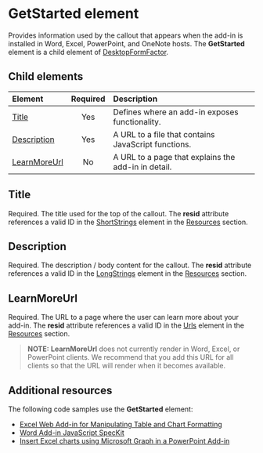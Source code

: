 
# GetStarted element

Provides information used by the callout that appears when the add-in is installed in Word, Excel, PowerPoint, and OneNote hosts. The **GetStarted** element is a child element of [DesktopFormFactor](./desktopformfactor.md).

## Child elements

| Element                       | Required | Description                                        |
|:------------------------------|:--------:|:---------------------------------------------------|
| [Title](#title)               | Yes      | Defines where an add-in exposes functionality.     |
| [Description](#description)   | Yes      | A URL to a file that contains JavaScript functions.|
| [LearnMoreUrl](#learnmoreurl) | No       | A URL to a page that explains the add-in in detail.   |


## Title 
Required. The title used for the top of the callout. The **resid** attribute references a valid ID in the [ShortStrings](./resources.md#shortstrings) element in the [Resources](./resources.md) section.

## Description
Required. The description / body content for the callout. The **resid** attribute references a valid ID in the [LongStrings](./resources.md#longstrings) element in the [Resources](./resources.md) section.

## LearnMoreUrl
Required. The URL to a page where the user can learn more about your add-in. The **resid** attribute references a valid ID in the [Urls](./resources.md#urls) element in the [Resources](./resources.md) section.

> **NOTE:** **LearnMoreUrl** does not currently render in Word, Excel, or PowerPoint clients. We recommend that you add this URL for all clients so that the URL will render when it becomes available. 

## Additional resources
The following code samples use the **GetStarted** element:

* [Excel Web Add-in for Manipulating Table and Chart Formatting](https://github.com/OfficeDev/Excel-Add-in-JavaScript-SalesTracker)
* [Word Add-in JavaScript SpecKit](https://github.com/OfficeDev/Word-Add-in-JS-SpecKit)
* [Insert Excel charts using Microsoft Graph in a PowerPoint Add-in](https://github.com/OfficeDev/PowerPoint-Add-in-Microsoft-Graph-ASPNET-InsertChart)
